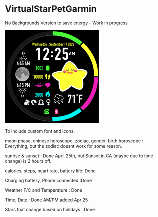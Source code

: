 # VirtualStarPetGarmin
No Backgrounds Version to save energy - Work in progress

![alt text](https://github.com/SarahBass/VirtualStarPetGarmin/blob/main/Largest%20garmin%203.png)

To include custom font and icons. 

moon phase, chinese horoscope, zodiac, gender, birth horoscope : Everything, but the zodiac doesnt work for some reason.

sunrise & sunset : Done April 25th, but Sunset in CA (maybe due to time change) is 2 hours off.

calories, steps, heart rate, battery life: Done

Charging battery, Phone connected :Done

Weather F/C and Temperature : Done 

Time, Date : Done AM/PM added Apr 25

Stars that change based on holidays : Done
